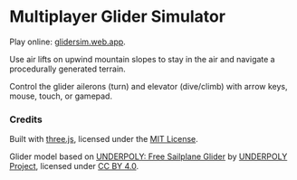 # Multiplayer Glider Simulator

Play online: [glidersim.web.app](https://glidersim.web.app).

Use air lifts on upwind mountain slopes to stay in the air and navigate a procedurally generated terrain.

Control the glider ailerons (turn) and elevator (dive/climb) with arrow keys, mouse, touch, or gamepad.

### Credits

Built with [three.js](https://threejs.org/), licensed under the [MIT License](https://github.com/mrdoob/three.js?tab=MIT-1-ov-file#readme).

Glider model based on [UNDERPOLY: Free Sailplane Glider](https://sketchfab.com/3d-models/underpoly-free-sailplane-glider-45ffefc38fcf4e76a9d0c2a4e76262ef) by [UNDERPOLY Project](https://sketchfab.com/underpolyproject), licensed under [CC BY 4.0](https://creativecommons.org/licenses/by/4.0/).